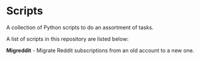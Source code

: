 # Scripts

A collection of Python scripts to do an assortment of tasks.

A list of scripts in this repository are listed below:

**Migreddit** - Migrate Reddit subscriptions from an old account to a new one.
